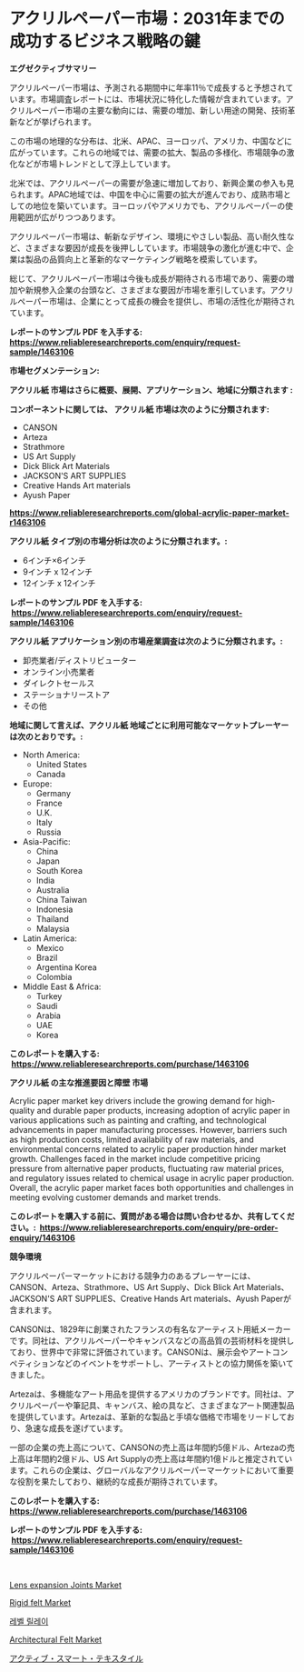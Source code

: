 <p><h1>アクリルペーパー市場：2031年までの成功するビジネス戦略の鍵</h1></p><p><strong>エグゼクティブサマリー</strong></p>
<p><p>アクリルペーパー市場は、予測される期間中に年率11％で成長すると予想されています。市場調査レポートには、市場状況に特化した情報が含まれています。アクリルペーパー市場の主要な動向には、需要の増加、新しい用途の開発、技術革新などが挙げられます。</p><p>この市場の地理的な分布は、北米、APAC、ヨーロッパ、アメリカ、中国などに広がっています。これらの地域では、需要の拡大、製品の多様化、市場競争の激化などが市場トレンドとして浮上しています。</p><p>北米では、アクリルペーパーの需要が急速に増加しており、新興企業の参入も見られます。APAC地域では、中国を中心に需要の拡大が進んでおり、成熟市場としての地位を築いています。ヨーロッパやアメリカでも、アクリルペーパーの使用範囲が広がりつつあります。</p><p>アクリルペーパー市場は、斬新なデザイン、環境にやさしい製品、高い耐久性など、さまざまな要因が成長を後押ししています。市場競争の激化が進む中で、企業は製品の品質向上と革新的なマーケティング戦略を模索しています。</p><p>総じて、アクリルペーパー市場は今後も成長が期待される市場であり、需要の増加や新規参入企業の台頭など、さまざまな要因が市場を牽引しています。アクリルペーパー市場は、企業にとって成長の機会を提供し、市場の活性化が期待されています。</p></p>
<p><strong>レポートのサンプル PDF を入手する: <a href="https://www.reliableresearchreports.com/enquiry/request-sample/1463106">https://www.reliableresearchreports.com/enquiry/request-sample/1463106</a></strong></p>
<p><strong>市場セグメンテーション:</strong></p>
<p><strong> アクリル紙 市場はさらに概要、展開、アプリケーション、地域に分類されます :</strong></p>
<p><strong>コンポーネントに関しては、 アクリル紙 市場は次のように分類されます: &nbsp;</strong></p>
<p><ul><li>CANSON</li><li>Arteza</li><li>Strathmore</li><li>US Art Supply</li><li>Dick Blick Art Materials</li><li>JACKSON'S ART SUPPLIES</li><li>Creative Hands Art materials</li><li>Ayush Paper</li></ul></p>
<p><strong><a href="https://www.reliableresearchreports.com/global-acrylic-paper-market-r1463106">https://www.reliableresearchreports.com/global-acrylic-paper-market-r1463106</a></strong></p>
<p><strong> アクリル紙 タイプ別の市場分析は次のように分類されます。:</strong></p>
<p><ul><li>6インチ×6インチ</li><li>9インチ x 12インチ</li><li>12インチ x 12インチ</li></ul></p>
<p><strong>レポートのサンプル PDF を入手する: &nbsp;<a href="https://www.reliableresearchreports.com/enquiry/request-sample/1463106">https://www.reliableresearchreports.com/enquiry/request-sample/1463106</a></strong></p>
<p><strong> アクリル紙 アプリケーション別の市場産業調査は次のように分類されます。:</strong></p>
<p><ul><li>卸売業者/ディストリビューター</li><li>オンライン小売業者</li><li>ダイレクトセールス</li><li>ステーショナリーストア</li><li>その他</li></ul></p>
<p><strong>地域に関して言えば、アクリル紙 地域ごとに利用可能なマーケットプレーヤーは次のとおりです。:</strong></p>
<p><ul>
    <li>
        North America:
        <ul>
            <li>United States</li>
            <li>Canada</li>
        </ul>
    </li>
    <li>
        Europe:
        <ul>
            <li>Germany</li>
            <li>France</li>
            <li>U.K.</li>
            <li>Italy</li>
            <li>Russia</li>
        </ul>
    </li>
    <li>
        Asia-Pacific:
        <ul>
            <li>China</li>
            <li>Japan</li>
            <li>South Korea</li>
            <li>India</li>
            <li>Australia</li>
            <li>China Taiwan</li>
            <li>Indonesia</li>
            <li>Thailand</li>
            <li>Malaysia</li>
        </ul>
    </li>
    <li>
        Latin America:
        <ul>
            <li>Mexico</li>
            <li>Brazil</li>
            <li>Argentina Korea</li>
            <li>Colombia</li>
        </ul>
    </li>
    <li>
        Middle East & Africa:
        <ul>
            <li>Turkey</li>
            <li>Saudi</li>
            <li>Arabia</li>
            <li>UAE</li>
            <li>Korea</li>
        </ul>
    </li>
    </ul></p>
<p><strong>このレポートを購入する: &nbsp;<a href="https://www.reliableresearchreports.com/purchase/1463106">https://www.reliableresearchreports.com/purchase/1463106</a></strong></p>
<p><strong>アクリル紙 の主な推進要因と障壁 市場</strong></p>
<p><p>Acrylic paper market key drivers include the growing demand for high-quality and durable paper products, increasing adoption of acrylic paper in various applications such as painting and crafting, and technological advancements in paper manufacturing processes. However, barriers such as high production costs, limited availability of raw materials, and environmental concerns related to acrylic paper production hinder market growth. Challenges faced in the market include competitive pricing pressure from alternative paper products, fluctuating raw material prices, and regulatory issues related to chemical usage in acrylic paper production. Overall, the acrylic paper market faces both opportunities and challenges in meeting evolving customer demands and market trends.</p></p>
<p><strong>このレポートを購入する前に、質問がある場合は問い合わせるか、共有してください。:&nbsp; <a href="https://www.reliableresearchreports.com/enquiry/pre-order-enquiry/1463106">https://www.reliableresearchreports.com/enquiry/pre-order-enquiry/1463106</a></strong></p>
<p><strong>競争環境</strong></p>
<p><p>アクリルペーパーマーケットにおける競争力のあるプレーヤーには、CANSON、Arteza、Strathmore、US Art Supply、Dick Blick Art Materials、JACKSON'S ART SUPPLIES、Creative Hands Art materials、Ayush Paperが含まれます。</p><p>CANSONは、1829年に創業されたフランスの有名なアーティスト用紙メーカーです。同社は、アクリルペーパーやキャンバスなどの高品質の芸術材料を提供しており、世界中で非常に評価されています。CANSONは、展示会やアートコンペティションなどのイベントをサポートし、アーティストとの協力関係を築いてきました。</p><p>Artezaは、多機能なアート用品を提供するアメリカのブランドです。同社は、アクリルペーパーや筆記具、キャンバス、絵の具など、さまざまなアート関連製品を提供しています。Artezaは、革新的な製品と手頃な価格で市場をリードしており、急速な成長を遂げています。</p><p>一部の企業の売上高について、CANSONの売上高は年間約5億ドル、Artezaの売上高は年間約2億ドル、US Art Supplyの売上高は年間約1億ドルと推定されています。これらの企業は、グローバルなアクリルペーパーマーケットにおいて重要な役割を果たしており、継続的な成長が期待されています。</p></p>
<p><strong>このレポートを購入する: &nbsp; <a href="https://www.reliableresearchreports.com/purchase/1463106">https://www.reliableresearchreports.com/purchase/1463106</a></strong></p>
<p><strong>レポートのサンプル PDF を入手する: &nbsp;<a href="https://www.reliableresearchreports.com/enquiry/request-sample/1463106">https://www.reliableresearchreports.com/enquiry/request-sample/1463106</a></strong><strong></strong></p>
<p>&nbsp;</p>
<p><p><a href="https://github.com/Alonsoolds3wq1d81czn8rbol/Market-Research-Report-List-2/blob/main/lens-expansion-joints-market.md">Lens expansion Joints Market</a></p><p><a href="https://www.linkedin.com/pulse/rigid-felt-market-comprehensive-assessment-type-application-7xlpf?trackingId=BKENqNdGd%2F%2Fx%2BKyN%2FMA7zQ%3D%3D">Rigid felt Market</a></p><p><a href="https://github.com/iansanftyord09878/Market-Research-Report-List-1/blob/main/307133128200.md">레벨 릴레이</a></p><p><a href="https://www.linkedin.com/pulse/architectural-felt-market-key-successful-business-strategy-lofrf?trackingId=y3OzKb4qsQvqR0OAIiKgFw%3D%3D">Architectural Felt Market</a></p><p><a href="https://github.com/LeanneBruen2023/Market-Research-Report-List-1/blob/main/824691130817.md">アクティブ・スマート・テキスタイル</a></p></p>